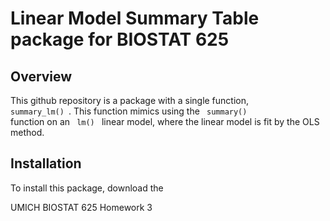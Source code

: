 # Linear Model Summary Table package for BIOSTAT 625

## Overview
This github repository is a package with a single function, <code> summary_lm() </code>. This function mimics using the <code> summary() </code> function on an <code> lm() </code> linear model, where the linear model is fit by the OLS method. 

## Installation
To install this package, download the 


UMICH BIOSTAT 625 Homework 3
